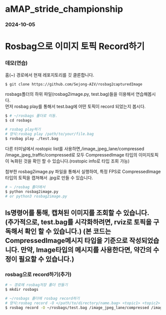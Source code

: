 # aMAP_stride_championship
### 2024-10-05 

# Rosbag으로 이미지 토픽 Record하기

### 데모(연습)
홈(~) 경로에서 현재 레포지토리를 깃 클론합니다.
```bash
$ git clone https://github.com/Sejong-AIV/rosbag2capturedImage
```
rosbags폴더의 하위 파일(rosbag2image.py, test.bag)들을 이용해서 연습해봅시다.\
먼저 rosbag play를 통해서 test.bag에 어떤 토픽이 record 되었는지 봅시다.
```bash
$ # ~/rosbags 폴더로 이동.
$ cd rosbags

# rosbag play하기
# 양식:rosbag play /path/to/your/file.bag
$ rosbag play ./test.bag
```
다른 터미널에서 rostopic list를 사용하면,/image_jpeg_lane/compressed /image_jpeg_traffic/compressed로 모두 CompressedImage 타입의 이미지토픽이 녹화된 것을 확인 할 수 있습니다.(rostopic info로 타입 조회 가능)

첨부한 rosbag2image.py 파일을 통해서 실행하여, 특정 FPS로 CompressedImage타입의 토픽을 캡쳐해서 .jpg로 만들 수 있습니다.
```bash
# ~ /rosbag 폴더에서
$ python rosbag2image.py
# or python3 rosbag2image.py 
```

ls명령어를 통해, 캡쳐된 이미지를 조회할 수 있습니다. \
(추가적으로, test.bag를 시각화하려면, rviz로 토픽을 구독해서 확인 할 수 있습니다.)
(본 코드는 CompressedImage메시지 타입을 기준으로 작성되었습니다. 만약, Image타입의 메시지를 사용한다면, 약간의 수정이 필요할 수 있습니다.)
---
### rosbag으로 record하기(추가)
```bash
# ~ 경로에 rosbag저장 폴더 만들기
$ mkdir rosbags

# ~/rosbags 폴더에 rosbag record하기
# 양식:rosbag record -O </path/to/directory/name.bag> <topic1> <topic2> 
$ rosbag record -O ~/rosbags/test.bag /image_jpeg_lane/compressed /image_jpeg_traffic/compressed
```
